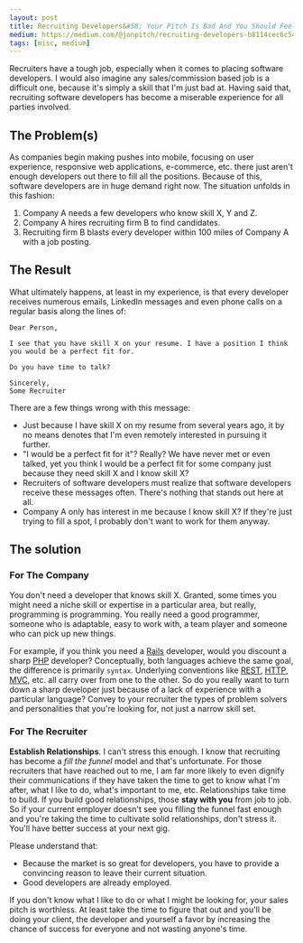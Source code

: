 ```yaml
---
layout: post
title: Recruiting Developers&#58; Your Pitch Is Bad And You Should Feel Bad
medium: https://medium.com/@jonpitch/recruiting-developers-b8114cec6c54
tags: [misc, medium]
---
```


Recruiters have a tough job, especially when it comes to placing software developers. I would also imagine any sales/commission based job is a difficult one, because it's simply a skill that I'm just bad at. Having said that, recruiting software developers has become a miserable experience for all parties involved.

## The Problem(s)

As companies begin making pushes into mobile, focusing on user experience, responsive web applications, e-commerce, etc. there just aren't enough developers out there to fill all the positions. Because of this, software developers are in huge demand right now. The situation unfolds in this fashion:

1. Company A needs a few developers who know skill X, Y and Z.
2. Company A hires recruiting firm B to find candidates.
3. Recruiting firm B blasts every developer within 100 miles of Company A with a job posting.

## The Result

What ultimately happens, at least in my experience, is that every developer receives numerous emails, LinkedIn messages and even phone calls on a regular basis along the lines of:

```
Dear Person,

I see that you have skill X on your resume. I have a position I think you would be a perfect fit for.

Do you have time to talk?

Sincerely,
Some Recruiter
```

There are a few things wrong with this message:

* Just because I have skill X on my resume from several years ago, it by no means denotes that I'm even remotely interested in pursuing it further.
* "I would be a perfect fit for it"? Really? We have never met or even talked, yet you think I would be a perfect fit for some company just because they need skill X and I know skill X?
* Recruiters of software developers must realize that software developers receive these messages often. There's nothing that stands out here at all.
* Company A only has interest in me because I know skill X? If they're just trying to fill a spot, I probably don't want to work for them anyway.

## The solution

### For The Company

You don't need a developer that knows skill X. Granted, some times you might need a niche skill or expertise in a particular area, but really, programming is programming. You really need a good programmer, someone who is adaptable, easy to work with, a team player and someone who can pick up new things.

For example, if you think you need a [Rails](http://rubyonrails.org/) developer, would you discount a sharp [PHP](http://php.net/) developer? Conceptually, both languages achieve the same goal, the difference is primarily `syntax`. Underlying conventions like [REST](http://en.wikipedia.org/wiki/Representational_state_transfer), [HTTP](http://en.wikipedia.org/wiki/Hypertext_Transfer_Protocol), [MVC](http://en.wikipedia.org/wiki/Model%E2%80%93view%E2%80%93controller), etc. all carry over from one to the other. So do you really want to turn down a sharp developer just because of a lack of experience with a particular language? Convey to your recruiter the types of problem solvers and personalities that you're looking for, not just a narrow skill set.

### For The Recruiter

**Establish Relationships**. I can't stress this enough. I know that recruiting has become a *fill the funnel* model and that's unfortunate. For those recruiters that have reached out to me, I am far more likely to even dignify their communications if they have taken the time to get to know what I'm after, what I like to do, what's important to me, etc. Relationships take time to build. If you build good relationships, those **stay with you** from job to job. So if your current employer doesn't see you filling the funnel fast enough and you're taking the time to cultivate solid relationships, don't stress it. You'll have better success at your next gig.

Please understand that:

* Because the market is so great for developers, you have to provide a convincing reason to leave their current situation.
* Good developers are already employed.

If you don't know what I like to do or what I might be looking for, your sales pitch is worthless. At least take the time to figure that out and you'll be doing your client, the developer and yourself a favor by increasing the chance of success for everyone and not wasting anyone's time.

